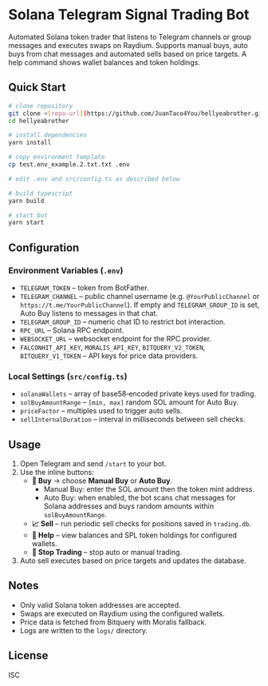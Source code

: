 # Solana Telegram Signal Trading Bot

Automated Solana token trader that listens to Telegram channels or group messages and executes swaps on Raydium. Supports manual buys, auto buys from chat messages and automated sells based on price targets. A help command shows wallet balances and token holdings.

## Quick Start

```bash
# clone repository
git clone <[repo-url](https://github.com/JuanTaco4You/hellyeabrother.git)>
cd hellyeabrother

# install dependencies
yarn install

# copy environment template
cp test.env_example.2.txt.txt .env

# edit .env and src/config.ts as described below

# build typescript
yarn build

# start bot
yarn start
```

## Configuration

### Environment Variables (`.env`)
- `TELEGRAM_TOKEN` – token from BotFather.
- `TELEGRAM_CHANNEL` – public channel username (e.g. `@YourPublicChannel` or `https://t.me/YourPublicChannel`). If empty and `TELEGRAM_GROUP_ID` is set, Auto Buy listens to messages in that chat.
- `TELEGRAM_GROUP_ID` – numeric chat ID to restrict bot interaction.
- `RPC_URL` – Solana RPC endpoint.
- `WEBSOCKET_URL` – websocket endpoint for the RPC provider.
- `FALCONHIT_API_KEY`, `MORALIS_API_KEY`, `BITQUERY_V2_TOKEN`, `BITQUERY_V1_TOKEN` – API keys for price data providers.

### Local Settings (`src/config.ts`)
- `solanaWallets` – array of base58‑encoded private keys used for trading.
- `solBuyAmountRange` – `[min, max]` random SOL amount for Auto Buy.
- `priceFactor` – multiples used to trigger auto sells.
- `sellInternalDuration` – interval in milliseconds between sell checks.

## Usage

1. Open Telegram and send `/start` to your bot.
2. Use the inline buttons:
   - **🛒 Buy** → choose **Manual Buy** or **Auto Buy**.
     - Manual Buy: enter the SOL amount then the token mint address.
     - Auto Buy: when enabled, the bot scans chat messages for Solana addresses and buys random amounts within `solBuyAmountRange`.
   - **📈 Sell** – run periodic sell checks for positions saved in `trading.db`.
   - **💼 Help** – view balances and SPL token holdings for configured wallets.
   - **🛒 Stop Trading** – stop auto or manual trading.
3. Auto sell executes based on price targets and updates the database.

## Notes

- Only valid Solana token addresses are accepted.
- Swaps are executed on Raydium using the configured wallets.
- Price data is fetched from Bitquery with Moralis fallback.
- Logs are written to the `logs/` directory.

## License

ISC

